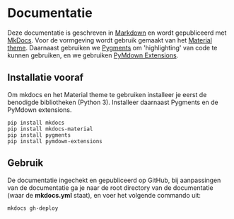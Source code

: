# Documentatie

Deze documentatie is geschreven in [Markdown](https://www.markdownguide.org) en wordt gepubliceerd met [MkDocs](https://www.mkdocs.org). Voor de vormgeving wordt gebruik gemaakt van het [Material theme](https://squidfunk.github.io/mkdocs-material/). Daarnaast gebruiken we [Pygments](https://squidfunk.github.io/mkdocs-material/extensions/codehilite/#installation) om 'highlighting' van code te kunnen gebruiken, en we gebruiken [PyMdown Extensions](https://squidfunk.github.io/mkdocs-material/extensions/pymdown/).

## Installatie vooraf

Om mkdocs en het Material theme te gebruiken installeer je eerst de benodigde bibliotheken (Python 3). Installeer daarnaast Pygments en de PyMdown extensions.

```
pip install mkdocs
pip install mkdocs-material
pip install pygments
pip install pymdown-extensions
```

## Gebruik

De documentatie ingechekt en gepubliceerd op GitHub, bij aanpassingen van de documentatie ga je naar de root directory van de documentatie (waar de **mkdocs.yml** staat), en voer het volgende commando uit:

```
mkdocs gh-deploy
```

